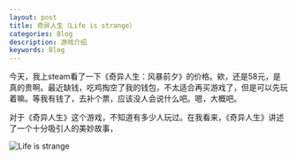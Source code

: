 ```yaml
---
layout: post
title: 奇异人生（Life is strange）
categories: Blog
description: 游戏介绍
keywords: Blog
---
```


今天，我上steam看了一下《奇异人生：风暴前夕》的价格。欸，还是58元，是真的贵啊。最近缺钱，吃鸡掏空了我的钱包，不太适合再买游戏了，但是可以先玩着嘛。等我有钱了，去补个票，应该没人会说什么吧。嗯，大概吧。

<!--more-->

对于《奇异人生》这个游戏，不知道有多少人玩过。在我看来，《奇异人生》讲述了一个十分吸引人的美妙故事，

![Life is strange](http://blog-1253146816.file.myqcloud.com/images/Life-is-strange/life-is-strange-cover.png)